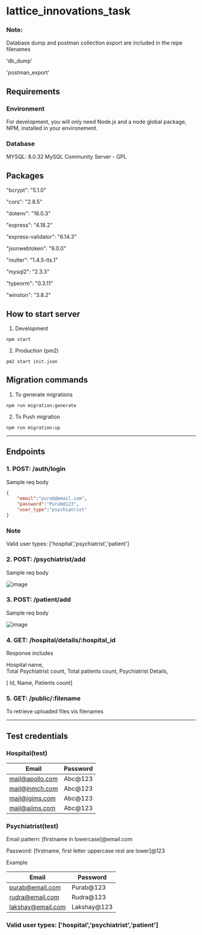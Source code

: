 # lattice_innovations_task

### Note: 
Database dump and postman collection export are included in the repe
filenames

'db_dump'

'postman_export'
## Requirements

### Environment

For development, you will only need Node.js and a node global package, NPM, installed in your environement.

### Database
MYSQL:  8.0.32 MySQL Community Server - GPL

## Packages
"bcrypt": "5.1.0"

"cors": "2.8.5"

"dotenv": "16.0.3"

"express": "4.18.2"

"express-validator": "6.14.3"

"jsonwebtoken": "9.0.0"

"multer": "1.4.5-lts.1"

"mysql2": "2.3.3"

"typeorm": "0.3.11"

"winston": "3.8.2"

## How to start server
1. Development
```
npm start
```
2. Production (pm2)
```
pm2 start init.json
```

## Migration commands
1. To generate migrations
```
npm run migration:generate
```
2. To Push migration
```
npm run migration:up
```
<hr>

## Endpoints
### 1. POST: /auth/login

Sample req body
```json
{
    "email":"purab@email.com",
    "password":"Purab@123",
    "user_type":"psychiatrist"
}
```
### Note
Valid user types: ['hospital','psychiatrist','patient']

### 2. POST: /psychiatrist/add

Sample req body

![image](https://user-images.githubusercontent.com/54684919/215306256-ab7d261f-9ba9-465a-8c8a-7bc33ae635c9.png)

### 3. POST: /patient/add

Sample req body

![image](https://user-images.githubusercontent.com/54684919/215306280-a6967daa-14b0-45eb-accd-b42ef772cdfc.png)

### 4. GET: /hospital/details/:hospital_id
Response includes 

Hospital name,  
Total Psychiatrist count, 
Total patients count,
Psychiatrist Details,

[
Id,
Name,
Patients count]

### 5. GET: /public/:filename
To retrieve uploaded files vis filenames

<hr>

## Test credentials
### Hospital(test)

| Email           | Password     |   
|-----------------|--------------|
| mail@apollo.com | Abc@123      |   
| mail@jnmch.com  | Abc@123      |   
| mail@igims.com  | Abc@123      |   
| mail@aiims.com  | Abc@123      |

### Psychiatrist(test)
Email pattern: [firstname in lowercase]@email.com

Password: [firstname, first letter uppercase rest are lower]@123

Example

| Email             | Password   |   
|-------------------|------------|
| purab@email.com   | Purab@123  |
| rudra@email.com   | Rudra@123  |
| lakshay@email.com | Lakshay@123|

### Valid user types: ['hospital','psychiatrist','patient']
